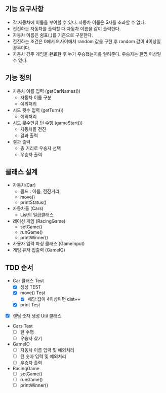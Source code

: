## 기능 요구사항
* 각 자동차에 이름을 부여할 수 있다. 자동차 이름은 5자를 초과할 수 없다.
* 전진하는 자동차를 출력할 때 자동차 이름을 같이 출력한다.
* 자동차 이름은 쉼표(,)를 기준으로 구분한다.
* 전진하는 조건은 0에서 9 사이에서 random 값을 구한 후 random 값이 4이상일 경우이다.
* 자동차 경주 게임을 완료한 후 누가 우승했는지를 알려준다. 우승자는 한명 이상일 수 있다.

## 기능 정의
* 자동차 이름 입력 (getCarNames())
  * 자동차 이름 구분
  * 예외처리
* 시도 횟수 입력 (getTurn())
  * 예외처리
* 시도 횟수만큼 턴 수행 (gameStart())
  * 자동차들 전진
  * 결과 출력
* 결과 출력
  * 총 거리로 우승자 선택
  * 우승자 출력

## 클래스 설계
* 자동차(Car)
  * 필드 : 이름, 전진거리
  * move()
  * printStatus()
* 자동차들 (Cars)
  * List<Car>의 일급클래스
* 레이싱 게임 (RacingGame)
  * setGame()
  * runGame()
  * printWinner()
* 사용자 입력 파싱 클래스 (GameInput)
* 게임 유저 입출력 (GameIO)

## TDD 순서
* Car 클래스 Test
  * [x] 생성 TEST
  * [x] move() Test
    * [x] 해당 값이 4이상이면 dist++
  * [x] print Test
* [x] 랜덤 숫자 생성 Util 클래스
* Cars Test
  * [ ] 턴 수행
  * [ ] 우승자 찾기
* GameIO
  * [ ] 자동차 이름 입력 및 예외처리
  * [ ] 턴 숫자 입력 및 예외처리
  * [ ] 우승자 출력
* RacingGame
  * [ ] setGame()
  * [ ] runGame()
  * [ ] printWinner()